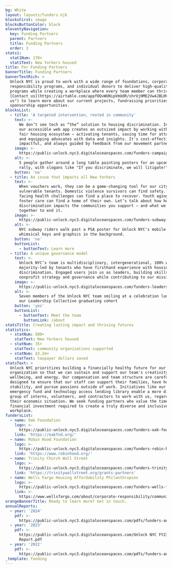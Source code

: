 ```yaml
---
bg: White
layout: layouts/funders.njk
blocksFirst: image
blocksButtonColor: black
eleventyNavigation:
  key: Funding Partners
  parent: Partners
  title: Funding Partners
  order: 3
stats1:
  stat1Num: 170+
  stat1Text: New Yorkers housed
title: For Funding Partners
bannerTitle: Funding Partners
bannerTextRich: >
  Unlock NYC is proud to work with a wide range of foundations, corporate social
  responsibility programs, and individual donors to deliver high-quality
  programs while creating a workplace where every team member can thrive.
  [Contact us](https://airtable.com/appfOQvWUNipVmUdR/shrUjHME2Vw4JBLHV "Contact
  us") to learn more about our current projects, fundraising priorities, and
  sponsorship opportunities.
blocksList:
  - title: 'A targeted intervention, rooted in community'
    text: >-
      We don’t see tech as “the” solution to housing discrimination. Instead,
      our accessible web app creates an outsized impact by working within the
      fair housing ecosystem – activating tenants, saving time for attorneys,
      and equipping advocates with data and insights. It's cost-effective,
      impactful, and always guided by feedback from our movement partners.
    image: >-
      https://public-unlock.nyc3.digitaloceanspaces.com/funders-campaign-art-build.png
    alt: >-
      5 people gather around a long table painting posters for an upcoming
      rally, with slogans like "If you discriminate, we will litigate!"
    button: 'no'
  - title: An issue that impacts all New Yorkers
    text: >-
      When vouchers work, they can be a game-changing tool for our city’s most
      vulnerable tenants. Domestic violence survivors can find safety. Patients
      facing health challenges can find a place to recover. Youth aging out of
      foster care can find a home of their own. Let’s talk about how housing
      discrimination impacts the communities you support – and what we can do
      together to end it.
    image: >-
      https://public-unlock.nyc3.digitaloceanspaces.com/funders-subway-PSA-new-yorkers.png
    alt: >-
      NYC subway riders walk past a PSA poster for Unlock NYC's mobile app, with
      whimsical keys and graphics in the background.
    button: 'no'
    buttonList:
      - buttonText: Learn more
  - title: A unique governance model
    text: >-
      Unlock NYC’s team is multidisciplinary, intergenerational, 100% women, and
      majority-led by tenants who have firsthand experience with housing
      discrimination. Engaged users join us as leaders, building skills in
      nonprofit strategy and governance while contributing to our mission.
    image: >-
      https://public-unlock.nyc3.digitaloceanspaces.com/funders-leadership-collective-graduation.png
    alt: >-
      Seven members of the Unlock NYC team smiling at a celebration lunch for
      our Leadership Collective graduating cohort
    button: 'yes'
    buttonList:
      - buttonText: Meet the team
        buttonLink: /about
statsTitle: Creating lasting impact and thriving futures
statistics:
  - statNum: 500+
    statText: New Yorkers housed
  - statNum: 35+
    statText: community organizations supported
  - statNum: $3.2m+
    statText: taxpayer dollars saved
statsText: >
  Unlock NYC prioritizes building a financially healthy future for our
  organization so that we can sustain and support our team's creativity,
  wellbeing, and energy. Our compensation and team structure are carefully
  designed to ensure that our staff can support their families, have housing
  stability, and pursue passions outside of work. Initiatives like our unique
  emergency fund and technology access lending library enable a more diverse
  group of interns, volunteers, and contractors to work with us, regardless of
  their economic situation. We seek funding partners who value the time and
  financial investment required to create a truly diverse and inclusive
  workplace.
fundersList:
  - name: Oak Foundation
    logo: >-
      https://public-unlock.nyc3.digitaloceanspaces.com/funders-oak-foundation-logo.png
    link: 'https://oakfnd.org/'
  - name: Robin Hood Foundation
    logo: >-
      https://public-unlock.nyc3.digitaloceanspaces.com/funders-robin-hood-foundation-logo.png
    link: 'https://www.robinhood.org/'
  - name: Trinity Church Wall Street
    logo: >-
      https://public-unlock.nyc3.digitaloceanspaces.com/funders-trinity-church-wall-street-philanthropies.png
    link: 'https://trinitywallstreet.org/grants-partners'
  - name: Wells Fargo Housing Affordability Philanthropies
    logo: >-
      https://public-unlock.nyc3.digitaloceanspaces.com/funders-wells-fargo-foundation-logo-vf.png
    link: >-
      https://www.wellsfargo.com/about/corporate-responsibility/community-giving/
orangeBannerTitle: Ready to learn more? Get in touch.
annualReports:
  - year: '2024'
    pdf: >-
      https://public-unlock.nyc3.digitaloceanspaces.com/pdfs/funders-annual-report-24.pdf
  - year: '2023'
    pdf: >-
      https://public-unlock.nyc3.digitaloceanspaces.com/Unlock NYC FY23 Annual
      Report.pdf
  - year: '2022'
    pdf: >-
      https://public-unlock.nyc3.digitaloceanspaces.com/pdfs/funders-annual-report-22.pdf
_template: funding
---
```


